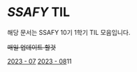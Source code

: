 # *SSAFY* TIL

해당 문서는 SSAFY 10기 1학기 TIL 모음입니다.

~~매일 업데이트 할것~~

[2023 - 07](https://github.com/SSAFY10kim/TIL/tree/master/7%EC%9B%94%20TIL)
[2023 - 08]()11
